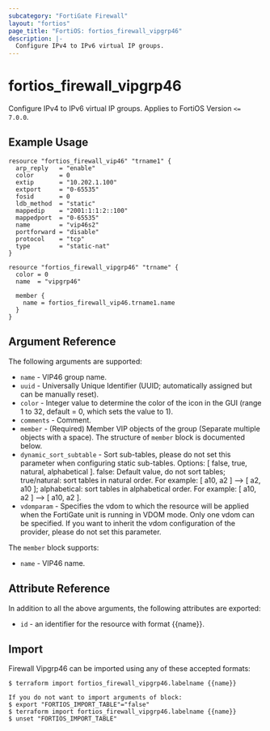 ```yaml
---
subcategory: "FortiGate Firewall"
layout: "fortios"
page_title: "FortiOS: fortios_firewall_vipgrp46"
description: |-
  Configure IPv4 to IPv6 virtual IP groups.
---
```


# fortios_firewall_vipgrp46
Configure IPv4 to IPv6 virtual IP groups. Applies to FortiOS Version `<= 7.0.0`.

## Example Usage

```hcl
resource "fortios_firewall_vip46" "trname1" {
  arp_reply   = "enable"
  color       = 0
  extip       = "10.202.1.100"
  extport     = "0-65535"
  fosid       = 0
  ldb_method  = "static"
  mappedip    = "2001:1:1:2::100"
  mappedport  = "0-65535"
  name        = "vip46s2"
  portforward = "disable"
  protocol    = "tcp"
  type        = "static-nat"
}

resource "fortios_firewall_vipgrp46" "trname" {
  color = 0
  name  = "vipgrp46"

  member {
    name = fortios_firewall_vip46.trname1.name
  }
}
```

## Argument Reference

The following arguments are supported:

* `name` - VIP46 group name.
* `uuid` - Universally Unique Identifier (UUID; automatically assigned but can be manually reset).
* `color` - Integer value to determine the color of the icon in the GUI (range 1 to 32, default = 0, which sets the value to 1).
* `comments` - Comment.
* `member` - (Required) Member VIP objects of the group (Separate multiple objects with a space). The structure of `member` block is documented below.
* `dynamic_sort_subtable` - Sort sub-tables, please do not set this parameter when configuring static sub-tables. Options: [ false, true, natural, alphabetical ]. false: Default value, do not sort tables; true/natural: sort tables in natural order. For example: [ a10, a2 ] --> [ a2, a10 ]; alphabetical: sort tables in alphabetical order. For example: [ a10, a2 ] --> [ a10, a2 ].
* `vdomparam` - Specifies the vdom to which the resource will be applied when the FortiGate unit is running in VDOM mode. Only one vdom can be specified. If you want to inherit the vdom configuration of the provider, please do not set this parameter.

The `member` block supports:

* `name` - VIP46 name.


## Attribute Reference

In addition to all the above arguments, the following attributes are exported:
* `id` - an identifier for the resource with format {{name}}.

## Import

Firewall Vipgrp46 can be imported using any of these accepted formats:
```
$ terraform import fortios_firewall_vipgrp46.labelname {{name}}

If you do not want to import arguments of block:
$ export "FORTIOS_IMPORT_TABLE"="false"
$ terraform import fortios_firewall_vipgrp46.labelname {{name}}
$ unset "FORTIOS_IMPORT_TABLE"
```
